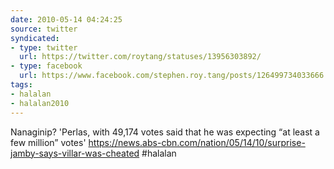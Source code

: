 ```yaml
---
date: 2010-05-14 04:24:25
source: twitter
syndicated:
- type: twitter
  url: https://twitter.com/roytang/statuses/13956303892/
- type: facebook
  url: https://www.facebook.com/stephen.roy.tang/posts/126499734033666
tags:
- halalan
- halalan2010
---
```


Nanaginip? 'Perlas, with 49,174 votes said that he was expecting “at least a few million” votes' https://news.abs-cbn.com/nation/05/14/10/surprise-jamby-says-villar-was-cheated #halalan